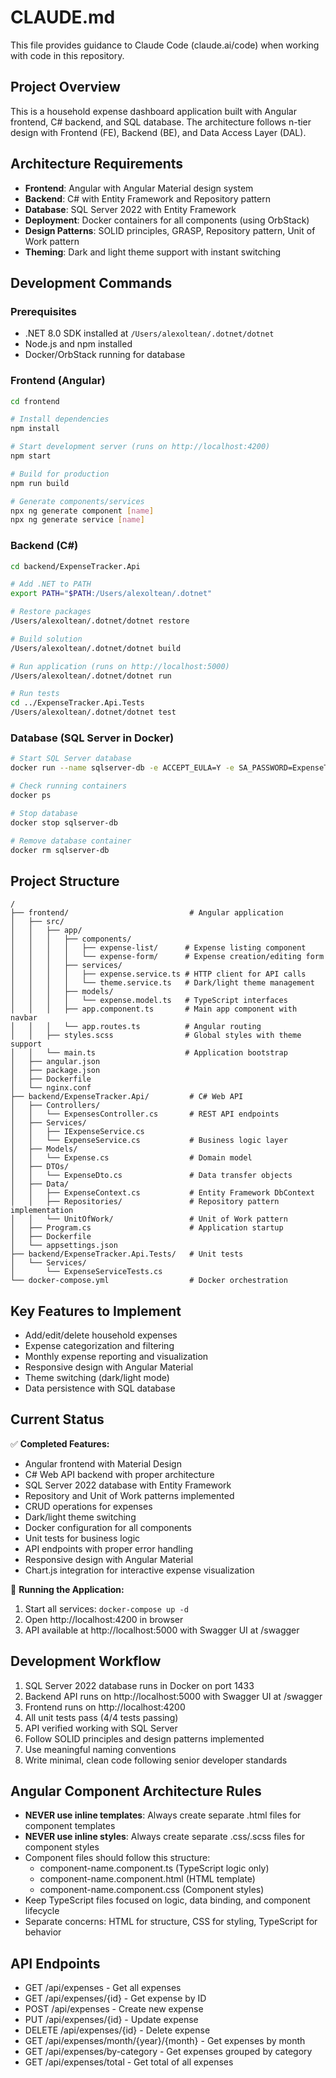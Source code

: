 # CLAUDE.md

This file provides guidance to Claude Code (claude.ai/code) when working with code in this repository.

## Project Overview
This is a household expense dashboard application built with Angular frontend, C# backend, and SQL database. The architecture follows n-tier design with Frontend (FE), Backend (BE), and Data Access Layer (DAL).

## Architecture Requirements
- **Frontend**: Angular with Angular Material design system
- **Backend**: C# with Entity Framework and Repository pattern
- **Database**: SQL Server 2022 with Entity Framework
- **Deployment**: Docker containers for all components (using OrbStack)
- **Design Patterns**: SOLID principles, GRASP, Repository pattern, Unit of Work pattern
- **Theming**: Dark and light theme support with instant switching

## Development Commands

### Prerequisites
- .NET 8.0 SDK installed at `/Users/alexoltean/.dotnet/dotnet`
- Node.js and npm installed
- Docker/OrbStack running for database

### Frontend (Angular)
```bash
cd frontend

# Install dependencies
npm install

# Start development server (runs on http://localhost:4200)
npm start

# Build for production
npm run build

# Generate components/services
npx ng generate component [name]
npx ng generate service [name]
```

### Backend (C#)
```bash
cd backend/ExpenseTracker.Api

# Add .NET to PATH
export PATH="$PATH:/Users/alexoltean/.dotnet"

# Restore packages
/Users/alexoltean/.dotnet/dotnet restore

# Build solution
/Users/alexoltean/.dotnet/dotnet build

# Run application (runs on http://localhost:5000)
/Users/alexoltean/.dotnet/dotnet run

# Run tests
cd ../ExpenseTracker.Api.Tests
/Users/alexoltean/.dotnet/dotnet test
```

### Database (SQL Server in Docker)
```bash
# Start SQL Server database
docker run --name sqlserver-db -e ACCEPT_EULA=Y -e SA_PASSWORD=ExpenseTracker123! -e MSSQL_PID=Express -p 1433:1433 -d mcr.microsoft.com/mssql/server:2022-latest

# Check running containers
docker ps

# Stop database
docker stop sqlserver-db

# Remove database container
docker rm sqlserver-db
```

## Project Structure
```
/
├── frontend/                           # Angular application
│   ├── src/
│   │   ├── app/
│   │   │   ├── components/
│   │   │   │   ├── expense-list/      # Expense listing component
│   │   │   │   └── expense-form/      # Expense creation/editing form
│   │   │   ├── services/
│   │   │   │   ├── expense.service.ts # HTTP client for API calls
│   │   │   │   └── theme.service.ts   # Dark/light theme management
│   │   │   ├── models/
│   │   │   │   └── expense.model.ts   # TypeScript interfaces
│   │   │   ├── app.component.ts       # Main app component with navbar
│   │   │   └── app.routes.ts          # Angular routing
│   │   ├── styles.scss                # Global styles with theme support
│   │   └── main.ts                    # Application bootstrap
│   ├── angular.json
│   ├── package.json
│   ├── Dockerfile
│   └── nginx.conf
├── backend/ExpenseTracker.Api/         # C# Web API
│   ├── Controllers/
│   │   └── ExpensesController.cs       # REST API endpoints
│   ├── Services/
│   │   ├── IExpenseService.cs
│   │   └── ExpenseService.cs           # Business logic layer
│   ├── Models/
│   │   └── Expense.cs                  # Domain model
│   ├── DTOs/
│   │   └── ExpenseDto.cs               # Data transfer objects
│   ├── Data/
│   │   ├── ExpenseContext.cs           # Entity Framework DbContext
│   │   ├── Repositories/               # Repository pattern implementation
│   │   └── UnitOfWork/                 # Unit of Work pattern
│   ├── Program.cs                      # Application startup
│   ├── Dockerfile
│   └── appsettings.json
├── backend/ExpenseTracker.Api.Tests/   # Unit tests
│   └── Services/
│       └── ExpenseServiceTests.cs
└── docker-compose.yml                  # Docker orchestration
```

## Key Features to Implement
- Add/edit/delete household expenses
- Expense categorization and filtering
- Monthly expense reporting and visualization
- Responsive design with Angular Material
- Theme switching (dark/light mode)
- Data persistence with SQL database

## Current Status
✅ **Completed Features:**
- Angular frontend with Material Design
- C# Web API backend with proper architecture
- SQL Server 2022 database with Entity Framework
- Repository and Unit of Work patterns implemented
- CRUD operations for expenses
- Dark/light theme switching
- Docker configuration for all components
- Unit tests for business logic
- API endpoints with proper error handling
- Responsive design with Angular Material
- Chart.js integration for interactive expense visualization

🚀 **Running the Application:**
1. Start all services: `docker-compose up -d`
2. Open http://localhost:4200 in browser
3. API available at http://localhost:5000 with Swagger UI at /swagger

## Development Workflow
1. SQL Server 2022 database runs in Docker on port 1433
2. Backend API runs on http://localhost:5000 with Swagger UI at /swagger
3. Frontend runs on http://localhost:4200
4. All unit tests pass (4/4 tests passing)
5. API verified working with SQL Server
6. Follow SOLID principles and design patterns implemented
7. Use meaningful naming conventions
8. Write minimal, clean code following senior developer standards

## Angular Component Architecture Rules
- **NEVER use inline templates**: Always create separate .html files for component templates
- **NEVER use inline styles**: Always create separate .css/.scss files for component styles
- Component files should follow this structure:
  - component-name.component.ts (TypeScript logic only)
  - component-name.component.html (HTML template)
  - component-name.component.css (Component styles)
- Keep TypeScript files focused on logic, data binding, and component lifecycle
- Separate concerns: HTML for structure, CSS for styling, TypeScript for behavior

## API Endpoints
- GET /api/expenses - Get all expenses
- GET /api/expenses/{id} - Get expense by ID
- POST /api/expenses - Create new expense
- PUT /api/expenses/{id} - Update expense
- DELETE /api/expenses/{id} - Delete expense
- GET /api/expenses/month/{year}/{month} - Get expenses by month
- GET /api/expenses/by-category - Get expenses grouped by category
- GET /api/expenses/total - Get total of all expenses